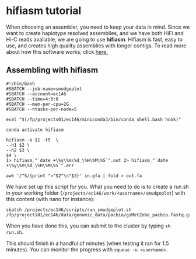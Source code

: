 # hifiasm tutorial

When choosing an assembler, you need to keep your data in mind. Since we want to create haplotype resolved assemblies, and we have both HiFi and Hi-C reads available, we are going to use **hifiasm**. Hifiasm is fast, easy to use, and creates high quality assemblies with longer contigs. To read more about how this software works, click [here.](https://github.com/chhylp123/hifiasm)

## Assembling with hifiasm

```
#!/bin/bash
#SBATCH --job-name=smudgeplot
#SBATCH --account=ec146
#SBATCH --time=4:0:0
#SBATCH --mem-per-cpu=2G
#SBATCH --ntasks-per-node=5

eval "$(/fp/projects01/ec146/miniconda3/bin/conda shell.bash hook)" 

conda activate hifiasm

hifiasm -o $1 -t5  \
--h1 $2 \
--h2 $3 \
$4 \
1> hifiasm_"`date +\%y\%m\%d_\%H\%M\%S`".out 2> hifiasm_"`date +\%y\%m\%d_\%H\%M\%S`".err
```

```
awk '/^S/{print ">"$2"\n"$3}' in.gfa | fold > out.fa
```


We have set up this script for you. What you need to do is to create a run.sh in your working folder (`/projects/ec146/work/<username>/smudgeplot`) with this content (with nano for instance): 
 
```
sbatch /projects/ec146/scripts/run_smudgeplot.sh /fp/projects01/ec146/data/genomic_data/pacbio/gsMetZobe_pacbio.fastq.gz
```

When you have done this, you can submit to the cluster by typing `sh run.sh`.
 
This should finish in a handful of minutes (when testing it ran for 1.5 minutes). You can monitor the progress with `squeue -u <username>`.
